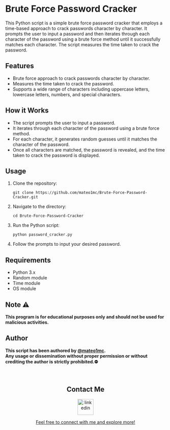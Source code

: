 # Brute Force Password Cracker
This Python script is a simple brute force password cracker that employs a time-based approach to crack passwords character by character. 
It prompts the user to input a password and then iterates through each character of the password using a brute force method until it successfully matches each character. 
The script measures the time taken to crack the password.


## Features
- Brute force approach to crack passwords character by character.
- Measures the time taken to crack the password.
- Supports a wide range of characters including uppercase letters, lowercase letters, numbers, and special characters.


## How it Works
- The script prompts the user to input a password.
- It iterates through each character of the password using a brute force method.
- For each character, it generates random guesses until it matches the character of the password.
- Once all characters are matched, the password is revealed, and the time taken to crack the password is displayed.


## Usage
1. Clone the repository:

    ```
    git clone https://github.com/mateo1mc/Brute-Force-Password-Cracker.git
    ```
2. Navigate to the directory:

    ```
    cd Brute-Force-Password-Cracker
    ```
3. Run the Python script:

    ```
    python password_cracker.py
    ```

4. Follow the prompts to input your desired password.


## Requirements

- Python 3.x
- Random module
- Time module
- OS module


## Note ⚠️

**This program is for educational purposes only and should not be used for malicious activities.**


## Author
**This script has been authored by [@mateo1mc](https://github.com/mateo1mc/). <br>
Any usage or dissemination without proper permission or without crediting the author is strictly prohibited.⛔**

<br>
<!-- Connect with me -->
<h2 align="center">Contact Me</h2>
<!--icons and links-->
<p align="center">
  <a href="https://www.linkedin.com/in/mateo1mc/" target="blank"><img align="center" src="https://user-images.githubusercontent.com/88904952/234979284-68c11d7f-1acc-4f0c-ac78-044e1037d7b0.png" alt="linkedin" height="50" width="50" /><p align="center">Feel free to connect with me and explore more!</p></a>
</p>
<br




